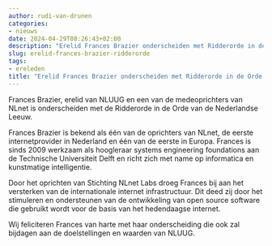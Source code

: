```yaml
---
author: rudi-van-drunen
categories:
- nieuws
date: 2024-04-29T08:26:43+02:00
description: "Erelid Frances Brazier onderscheiden met Ridderorde in de Orde van de Nederlandse Leeuw"
slug: erelid-frances-brazier-ridderorde
tags:
- ereleden
title: "Erelid Frances Brazier onderscheiden met Ridderorde in de Orde van de Nederlandse Leeuw"
---
```


Frances Brazier, erelid van NLUUG en een van de medeoprichters van NLnet is onderscheiden met de Ridderorde in de Orde van de Nederlandse Leeuw.

Frances Brazier is bekend als één van de oprichters van NLnet, de eerste internetprovider in Nederland en één van de eerste in Europa. Frances is sinds 2009 werkzaam als hoogleraar systems engineering foundations aan de Technische Universiteit Delft en richt zich met name op informatica en kunstmatige intelligentie.

Door het oprichten van Stichting NLnet Labs droeg Frances bij aan het versterken van de internationale internet infrastructuur. Dit deed zij door het stimuleren en ondersteunen van de ontwikkeling van open source software die gebruikt wordt voor de basis van het hedendaagse internet.

Wij feliciteren Frances van harte met haar onderscheiding die ook zal bijdagen aan de doelstellingen en waarden van NLUUG.
